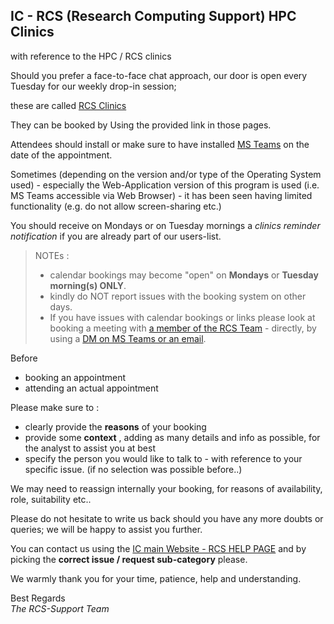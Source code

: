 
## IC - RCS (Research Computing Support) HPC Clinics

with reference to the HPC / RCS clinics  

Should you prefer a face-to-face chat approach, our door is open every Tuesday for our weekly drop-in session;  

these are called [RCS Clinics](https://wiki.imperial.ac.uk/display/HPC/Attend+a+clinic)

They can be booked by Using the provided link in those pages.

Attendees should install or make sure to have installed [MS Teams](https://www.imperial.ac.uk/admin-services/ict/self-service/connect-communicate/office-365/apps/microsoft-teams/)  on the date of the appointment.  

Sometimes (depending on the version and/or type of the Operating System used) - especially the Web-Application version of this program is used (i.e. MS Teams accessible via Web Browser) - it has been seen having limited functionality (e.g. do not allow screen-sharing etc.)

You should receive on Mondays or on Tuesday mornings a _clinics reminder notification_ if you are already part of our users-list.  


> NOTEs :   
>  - calendar bookings may become "open" on **Mondays** or **Tuesday morning(s) ONLY**.  
>  - kindly do NOT report issues with the booking system on other days.    
>  - If you have issues with calendar bookings or links please look at booking a meeting with [a member of the RCS Team](https://www.imperial.ac.uk/admin-services/ict/self-service/research-support/rcs/about/platforms/) - directly, by using a [DM on MS Teams or an email](https://www.imperial.ac.uk/collegedirectory/).




Before
- booking an appointment  
- attending an actual appointment  

Please make sure to :  

- clearly provide the **reasons** of your booking
- provide some **context** ,  adding as many details and info as possible, for the analyst to assist you at best  
- specify the person you would like to talk to - with reference to your specific issue. (if no selection was possible before..)

We may need to reassign internally your booking, for reasons of availability, role, suitability etc..


Please do not hesitate to write us back should you have any more doubts or queries; we will be happy to assist you further.

You can contact us using the [IC main Website - RCS HELP PAGE](https://www.imperial.ac.uk/admin-services/ict/self-service/research-support/rcs/get-support/contact-us/) and by picking the **correct issue / request sub-category** please.

We warmly thank you for your time, patience, help and understanding.

Best Regards  
_The RCS-Support Team_
